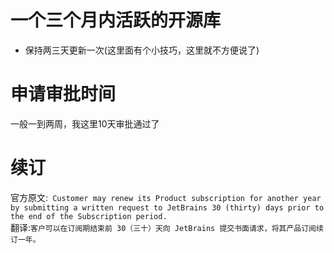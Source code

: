 # 一个三个月内活跃的开源库
* 保持两三天更新一次(这里面有个小技巧，这里就不方便说了)
# 申请审批时间
一般一到两周，我这里10天审批通过了
# 续订  
官方原文:` Customer may renew its Product subscription for another year by submitting a written request to JetBrains 30 (thirty) days prior to the end of the Subscription period.`  
翻译:`客户可以在订阅期结束前 30（三十）天向 JetBrains 提交书面请求，将其产品订阅续订一年。`  
